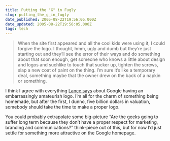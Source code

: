 ```yaml
---
title: Putting the "G" in Fugly
slug: putting_the_g_in_fugly
date_published: 2005-08-22T19:56:05.000Z
date_updated: 2005-08-22T19:56:05.000Z
tags: tech
---
```


> When the site first appeared and all the cool kids were using it, I could forgive the logo. I thought, hmm, ugly and dumb but they’re just starting out and they’ll see the error of their ways and do something about that soon enough, get someone who knows a little about design and logos and suchlike to touch that sucker up, tighten the screws, slap a new coat of paint on the thing. I’m sure it’s like a temporary deal, something maybe that the owner drew on the back of a napkin or something.

I think I agree with everything [Lance says](http://www.lancearthur.com/archives/001465.html) about Google having an embarrassingly amateurish logo. I’m all for the charm of something being homemade, but after the first, I dunno, five billion dollars in valuation, somebody should take the time to make a proper logo.

You could probably extrapolate some big-picture “Are the geeks going to suffer long term because they don’t have a proper respect for marketing, branding and communications?” think-piece out of this, but for now I’d just settle for something more attractive on the Google homepage.
